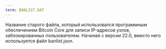 ```yaml
---
term: BANLIST.DAT
---
```


Название старого файла, который использовался программным обеспечением Bitcoin Core для записи IP-адресов узлов, заблокированных пользователем. Начиная с версии 22.0, вместо него используется файл banlist.json.